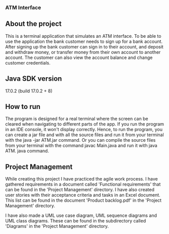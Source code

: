 ### ATM Interface

## About the project

This is a terminal application that simulates an ATM interface. 
To be able to use the application the bank customer needs to sign up for a bank account.
After signing up the bank customer can sign in to their account, and deposit and withdraw money,
or transfer money from their own account to another account. The customer can also view the account balance
and change customer credentials.

## Java SDK version

17.0.2 (build 17.0.2 + 8)

## How to run

The program is designed for a real terminal where the screen can be cleared when navigating to different parts of the
app. If you run the program in an IDE console, it won't display correctly.
Hence, to run the program, you can create a jar file and with all the source files and run it from your terminal with
the java -jar ATM.jar command. Or you can compile the source files from your terminal with the command javac Main.java
and run it with java ATM. java command.

## Project Management

While creating this project I have practiced the agile work process. 
I have gathered requirements in a document called 'Functional requirements' that can be found in the 'Project Management' directory.
I have also created user stories with their acceptance criteria and tasks in an Excel document. 
This list can be found in the document 'Product backlog.pdf' in the 'Project Management' directory.

I have also made a UML use case diagram, UML sequence diagrams and UML class diagrams. 
These can be found in the subdirectory called 'Diagrams' in the 'Project Management' directory.
